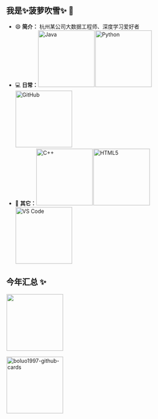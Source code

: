 ## 我是✨菠萝吹雪✨ 👋

- 😄 **简介：** 杭州某公司大数据工程师、深度学习爱好者
- 💻 **日常：**![Java](https://img.shields.io/badge/-java-3f4441?style=plastic&logo=java)![Python](https://img.shields.io/badge/-Python-8fcfd1?style=plastic&logo=Python)![GitHub](https://img.shields.io/badge/-GitHub-181717?style=plastic&logo=github)
- 🌱 **其它：**![C++](https://img.shields.io/badge/-C++-00599C?style=plastic&logo=c)![HTML5](https://img.shields.io/badge/-HTML5-E34F26?style=plastic&logo=html5&logoColor=white)![VS Code](https://img.shields.io/badge/-VS%20Code-007ACC?style=plastic&logo=visual-studio-code)


## 今年汇总 ✨

<img src="https://github-profile-trophy.vercel.app/?username=boluo1997&margin-w=5&theme=radical" align = "center" />





![boluo1997-github-cards](https://github.com/user-attachments/assets/26cd4547-69f8-4fc3-8a9b-6a050b8cea75)

<style>
img {
    width: 150px !important;
    height: 150px !important;
    border: 1px solid #EEE;
}
</style>
